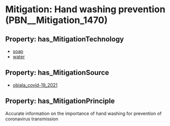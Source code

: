 # Mitigation: __Hand washing prevention__ (PBN__Mitigation_1470)

## Property: has_MitigationTechnology

* [soap](../Technology/PBN__Technology_3086)
* [water](../Technology/PBN__Technology_3087)

## Property: has_MitigationSource

* [obiala_covid-19_2021](../Article/PBN__Article_283)

## Property: has_MitigationPrinciple

Accurate information on the importance of hand washing for prevention of coronavirus transmission

